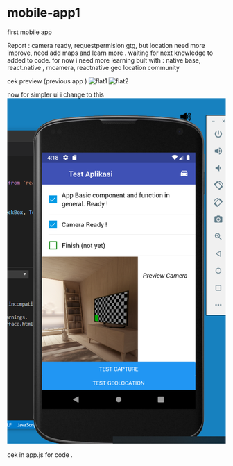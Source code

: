 # mobile-app1
first mobile app

Report : camera ready, requestpermision gtg, but location need more improve, need add maps and learn more .
        waiting for next knowledge to added to code. for now i need more learning
bult with : native base, react.native , rncamera, reactnative geo location community

cek preview (previous app )
![flat1](https://i.ibb.co/LgSnBX9/ss2.png)
![flat2](https://i.ibb.co/6YXqJbv/ss1.png)


now for simpler ui i change to this
![show3](https://github.com/juuni26/mobile-app1/blob/master/img/Screenshot%20(251).png?raw=true)

cek in app.js for code .
